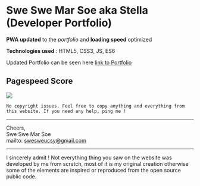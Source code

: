 # Swe Swe Mar Soe aka Stella (Developer Portfolio)


**PWA updated** to the *portfolio* and **loading speed** optimized 

**Technologies used** : HTML5, CSS3, JS, ES6

Updated Portfolio can be seen here 
  [link to Portfolio](https://swesweucsy.github.io)
<br />
## Pagespeed Score

<img src='https://github.com/swesweucsy/swesweucsy.github.io/blob/master/pagespeed.png' />
<br />

`No copyright issues.
Feel free to copy anything and everything from this website.
If you need any help, ping me !`
________________________________________________________________________________________

Cheers, <br>
Swe Swe Mar Soe<br>
mailto: swesweucsy@gmail.com
________________________________________________________________________________________

I sincerely admit ! Not everything thing you saw on the website was developed by me from
scratch, most of it is my original creation otherwise some of the elements are inspired
or reproduced from the open source public code.
<br /><br />
